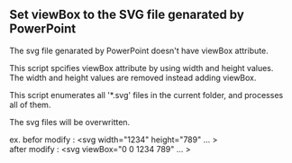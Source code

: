 ## Set viewBox to the SVG file genarated by PowerPoint

The svg file genarated by PowerPoint doesn't have viewBox attribute.

This script spcifies viewBox attribute by using width and height values.  
The width and height values are removed instead adding viewBox.

This script enumerates all '*.svg' files in the current folder, and processes all of them.

The svg files will be overwritten.

ex.
  befor modify : <svg width="1234" height="789" ... >  
  after modify : <svg viewBox="0 0 1234 789" ... >
